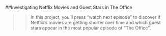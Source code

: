 ##Investigating Netflix Movies and Guest Stars in The Office

>> In this project, you’ll press “watch next episode” to discover if Netflix’s movies are getting shorter over time and which guest stars appear in the most popular episode of "The Office".
